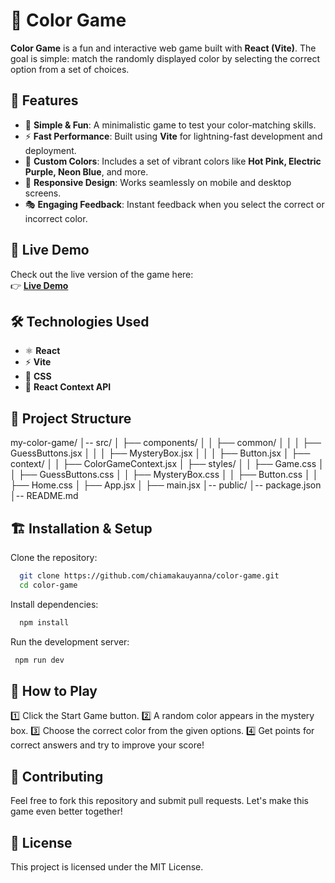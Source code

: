 # 🎨 Color Game

**Color Game** is a fun and interactive web game built with **React (Vite)**. The goal is simple: match the randomly displayed color by selecting the correct option from a set of choices.

## 🌟 Features

- 🎯 **Simple & Fun**: A minimalistic game to test your color-matching skills.
- ⚡ **Fast Performance**: Built using **Vite** for lightning-fast development and deployment.
- 🎨 **Custom Colors**: Includes a set of vibrant colors like **Hot Pink, Electric Purple, Neon Blue**, and more.
- 📱 **Responsive Design**: Works seamlessly on mobile and desktop screens.
- 🎭 **Engaging Feedback**: Instant feedback when you select the correct or incorrect color.

## 🚀 Live Demo

Check out the live version of the game here:  
👉 **[Live Demo](https://color-game-gules.vercel.app/)**

## 🛠️ Technologies Used

- ⚛️ **React**
- ⚡ **Vite**
- 🎨 **CSS**
- 🎯 **React Context API**

## 📂 Project Structure

my-color-game/ │-- src/ │ ├── components/ │ │ ├── common/ │ │ │ ├── GuessButtons.jsx │ │ │ ├── MysteryBox.jsx │ │ │ ├── Button.jsx │ ├── context/ │ │ ├── ColorGameContext.jsx │ ├── styles/ │ │ ├── Game.css │ │ ├── GuessButtons.css │ │ ├── MysteryBox.css │ │ ├── Button.css │ │ ├── Home.css │ ├── App.jsx │ ├── main.jsx │-- public/ │-- package.json │-- README.md

## 🏗️ Installation & Setup

Clone the repository:

```bash
  git clone https://github.com/chiamakauyanna/color-game.git
  cd color-game
```

Install dependencies:

```bash
  npm install
```

Run the development server:

```bash
 npm run dev
```

## 📌 How to Play

1️⃣ Click the Start Game button.
2️⃣ A random color appears in the mystery box.
3️⃣ Choose the correct color from the given options.
4️⃣ Get points for correct answers and try to improve your score!

## 🎯 Contributing

Feel free to fork this repository and submit pull requests. Let's make this game even better together!

## 📜 License

This project is licensed under the MIT License.
